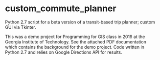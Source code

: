 # custom_commute_planner
Python 2.7 script for a beta version of a transit-based trip planner; custom GUI via Tkinter. 

This was a demo project for Programming for GIS class in 2019 at the Georgia Institute of Technology.
See the attached PDF documentation which contains the background for the demo project.
Code written in Python 2.7 and relies on Google Directions API for results. 
